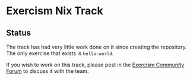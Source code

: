 # Exercism Nix Track

## Status

The track has had very little work done on it since creating the repository.
The only exercise that exists is `hello-world`.

If you wish to work on this track, please post in the [Exercism Community Forum](https://forum.exercism.org/c/exercism/building-exercism/125) to discuss it with the team.
